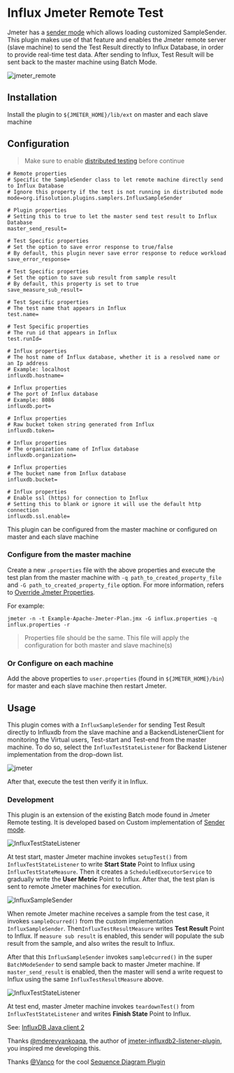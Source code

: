 # Influx Jmeter Remote Test

Jmeter has a [sender mode](https://jmeter.apache.org/usermanual/remote-test.html#sendermode) which allows loading 
customized SampleSender. This plugin makes use of that feature and enables the Jmeter remote server (slave machine) 
to send the Test Result directly to Influx Database, in order to provide real-time test data. After sending to Influx, 
Test Result will be sent back to the master machine using Batch Mode.

![jmeter_remote](https://github.com/vanduc2514/jmeter-influxdb2-remote/raw/master/image/jmeter_slave.png)

## Installation

Install the plugin to `${JMETER_HOME}/lib/ext` on master and each slave machine

## Configuration

> Make sure to enable [distributed testing](https://jmeter.apache.org/usermanual/jmeter_distributed_testing_step_by_step.html)
> before continue

```properties
# Remote properties
# Specific the SampleSender class to let remote machine directly send to Influx Database
# Ignore this property if the test is not running in distributed mode
mode=org.ifisolution.plugins.samplers.InfluxSampleSender

# Plugin properties
# Setting this to true to let the master send test result to Influx Database
master_send_result=

# Test Specific properties
# Set the option to save error response to true/false
# By default, this plugin never save error response to reduce workload
save_error_response=

# Test Specific properties
# Set the option to save sub result from sample result 
# By default, this property is set to true
save_measure_sub_result=

# Test Specific properties
# The test name that appears in Influx
test.name=

# Test Specific properties
# The run id that appears in Influx
test.runId=

# Influx properties
# The host name of Influx database, whether it is a resolved name or an Ip address
# Example: localhost
influxdb.hostname=

# Influx properties
# The port of Influx database
# Example: 8086
influxdb.port=

# Influx properties
# Raw bucket token string generated from Influx
influxdb.token=

# Influx properties
# The organization name of Influx database
influxdb.organization=

# Influx properties
# The bucket name from Influx database
influxdb.bucket=

# Influx properties
# Enable ssl (https) for connection to Influx
# Setting this to blank or ignore it will use the default http connection
influxdb.ssl.enable=

```

This plugin can be configured from the master machine or configured on master and each slave machine

### Configure from the master machine

Create a new `.properties` file with the above properties and execute the test plan from the master machine with
`-q path_to_created_property_file` and `-G path_to_created_property_file` option. For more information, refers
to [Override Jmeter Properties](https://jmeter.apache.org/usermanual/get-started.html#override).

For example:

```shell
jmeter -n -t Example-Apache-Jmeter-Plan.jmx -G influx.properties -q influx.properties -r

```

> Properties file should be the same. This file will apply the configuration for both master and slave machine(s)

### Or Configure on each machine

Add the above properties to `user.properties` (found in `${JMETER_HOME}/bin`) for master and each slave machine
then restart Jmeter.

## Usage

This plugin comes with a `InfluxSampleSender` for sending Test Result directly to Influxdb from the slave machine 
and a BackendListenerClient for monitoring the Virtual users, Test-start and Test-end from the master machine. 
To do so, select the `InfluxTestStateListener` for Backend Listener implementation from the drop-down list.

![jmeter](https://github.com/vanduc2514/jmeter-influxdb2-remote/raw/master/image/jmeter.png)

After that, execute the test then verify it in Influx.

### Development

This plugin is an extension of the existing Batch mode found in Jmeter Remote testing. It is developed based on Custom 
implementation of [Sender mode](https://jmeter.apache.org/usermanual/remote-test.html#sendermode).

![InfluxTestStateListener](./image/InfluxTestStateListener_setupTest._sequence.png)

At test start, master Jmeter machine invokes ``setupTest()`` from ``InfluxTestStateListener`` to write **Start State** 
Point to Influx using ``InfluxTestStateMeasure``. Then it creates a ``ScheduledExecutorService`` to gradually write the 
**User Metric** Point to Influx. After that, the test plan is sent to remote Jmeter machines for execution.

![InfluxSampleSender](./image/InfluxSampleSender_sampleOccurred_sequence.png)

When remote Jmeter machine receives a sample from the test case, it invokes ``sampleOcurred()`` from the custom implementation
``InfluxSampleSender``. Then``InfluxTestResultMeasure`` writes **Test Result** Point to Influx. If ``measure sub result`` 
is enabled, this sender will populate the sub result from the sample, and also writes the result to Influx.

After that this ``InfluxSampleSender`` invokes ``sampleOcurred()`` in the super ``BatchModeSender`` to send sample back
to master Jmeter machine. If ``master_send_result`` is enabled, then the master will send a write request to Influx 
using the same ``InfluxTestResultMeasure`` above.

![InfluxTestStateListener](./image/InfluxTestStateListener_teardownTest_sequence.png)

At test end, master Jmeter machine invokes ``teardownTest()`` from ``InfluxTestStateListener`` and writes **Finish State**
Point to Influx.

See:
[InfluxDB Java client 2](https://github.com/influxdata/influxdb-client-java)

Thanks [@mderevyankoaqa](https://github.com/mderevyankoaqa), the author of
[jmeter-influxdb2-listener-plugin](https://github.com/mderevyankoaqa/jmeter-influxdb2-listener-plugin),
you inspired me developing this.

Thanks [@Vanco](https://github.com/Vanco) for the cool [Sequence Diagram Plugin](https://github.com/Vanco/SequencePlugin)
